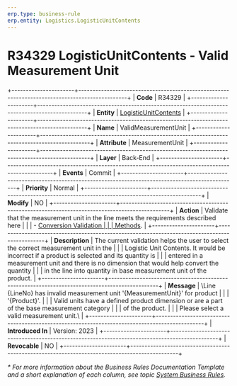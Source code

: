 ```yaml
---
erp.type: business-rule
erp.entity: Logistics.LogisticUnitContents
---
```


# R34329 LogisticUnitContents - Valid Measurement Unit
+----------------------+-----------------------------------------------------------------------------------------------+
| **Code**             | R34329                                                                                        |
+----------------------+-----------------------------------------------------------------------------------------------+
| **Entity**           | [LogisticUnitContents](../reference/common-business-rules/LogisticUnitContents.md)            |
+----------------------+-----------------------------------------------------------------------------------------------+
| **Name**             | ValidMeasurementUnit                                                                          |
+----------------------+-----------------------------------------------------------------------------------------------+
| **Attribute**        | MeasurementUnit                                                                               |
+----------------------+-----------------------------------------------------------------------------------------------+
| **Layer**            | Back-End                                                                                      |
+----------------------+-----------------------------------------------------------------------------------------------+
| **Events**           | Commit                                                                                        |
+----------------------+-----------------------------------------------------------------------------------------------+
| **Priority**         | Normal                                                                                        |
+----------------------+-----------------------------------------------------------------------------------------------+
| **Modify**           | NO                                                                                            |
+----------------------+-----------------------------------------------------------------------------------------------+
| **Action**           | Validate that the measurement unit in the line meets the requirements described here          |
|                      | - [Conversion Validation                                                                      |
|                      | Methods](../reference/common-business-rules/conversion-validation-methods.md).                |
+----------------------+-----------------------------------------------------------------------------------------------+
| **Description**      | The current validation helps the user to select the correct measurement unit in the           |
|                      | Logistic Unit Contents. It would be incorrect if a product is selected and its quantity is    |
|                      | entered in a measurement unit and there is no dimension that would help convert the quantity  |
|                      | in the line into quantity in base measurement unit of the product.                            |
+----------------------+-----------------------------------------------------------------------------------------------+
| **Message**          | \Line {LineNo} has invalid measurement unit \'{MeasurementUnit}\' for product                 |
|                      | \'{Product}\'.                                                                                |
|                      | Valid units have a defined product dimension or are a part of the base measurement category   |
|                      | of the product.                                                                               |
|                      | Please select a valid measurement unit.\                                                      |
+----------------------+-----------------------------------------------------------------------------------------------+
| **Introduced In**    | Version: 2023                                                                                 |
+----------------------+-----------------------------------------------------------------------------------------------+
| **Revocable**        | NO                                                                                            |
+----------------------+-----------------------------------------------------------------------------------------------+

*\* For more information about the Business Rules Documentation Template and a short explanation of each column, see
topic [System Business Rules](../templates/template-description-system-business-rules.md).*
